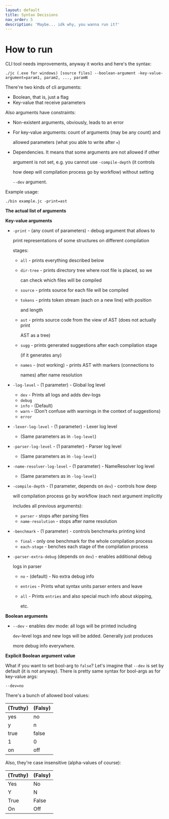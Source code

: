 ```yaml
---
layout: default
title: Syntax Decisions
nav_order: 5
description: 'Maybe... idk why, you wanna run it?'
---
```


# How to run

CLI tool needs improvements, anyway it works and here's the syntax:

```text
./jc (.exe for windows) [source files] --boolean-argument -key-value-argument=param1, param2, ..., paramN
```

There're two kinds of cli arguments:

* Boolean, that is, just a flag
* Key-value that receive parameters

Also arguments have constraints:

* Non-existent arguments, obviously, leads to an error
* For key-value arguments: count of arguments \(may be any count\) and

  allowed parameters \(what you able to write after `=`\)

* Dependencies. It means that some arguments are not allowed if other

  argument is not set, e.g. you cannot use `-compile-depth` \(it controls

  how deep will compilation process go by workflow\) without setting

  `--dev` argument.

Example usage:

```text
./bin example.jc -print=ast
```

**The actual list of arguments**

**Key-value arguments**

* `-print` - \(any count of parameters\) - debug argument that allows to

  print representations of some structures on different compilation

  stages:

  * `all` - prints everything described below
  * `dir-tree` - prints directory tree where root file is placed, so we

    can check which files will be compiled

  * `source` - prints source for each file will be compiled
  * `tokens` - prints token stream \(each on a new line\) with position

    and length

  * `ast` - prints source code from the view of AST \(does not actually print

    AST as a tree\)

  * `sugg` - prints generated suggestions after each compilation stage

    \(if it generates any\)

  * `names` - \(not working\) - prints AST with markers \(connections to

    names\) after name resolution

* `-log-level` - \(1 parameter\) - Global log level
  * `dev` - Prints all logs and adds dev-logs
  * `debug`
  * `info` - \(Default\)
  * `warn` - \(Don't confuse with warnings in the context of suggestions\)
  * `error`
* `-lexer-log-level` - \(1 parameter\) - Lexer log level
  * \(Same parameters as in `-log-level`\)
* `-parser-log-level` - \(1 parameter\) - Parser log level
  * \(Same parameters as in `-log-level`\)
* `-name-resolver-log-level` - \(1 parameter\) - NameResolver log level
  * \(Same parameters as in `-log-level`\)
* `-compile-depth` - \(1 parameter, depends on `dev`\) - controls how deep

  will compilation process go by workflow \(each next argument implicitly

  includes all previous arguments\):

  * `parser` - stops after parsing files
  * `name-resolution` - stops after name resolution

* `-benchmark` - \(1 parameter\) - controls benchmarks printing kind
  * `final` - only one benchmark for the whole compilation process
  * `each-stage` - benches each stage of the compilation process
* `-parser-extra-debug` \(depends on `dev`\) - enables additional debug

  logs in parser

  * `no` - \(default\) - No extra debug info
  * `entries` - Prints what syntax units parser enters and leave
  * `all` - Prints `entries` and also special much info about skipping,

    etc.

**Boolean arguments**

* `--dev` - enables dev mode: all logs will be printed including

  `dev`-level logs and new logs will be added. Generally just produces

  more debug info everywhere.

**Explicit Boolean argument value**

What if you want to set bool-arg to `false`? Let's imagine that `--dev` is set by default \(it is not anyway\). There is pretty same syntax for bool-args as for key-value args:

```text
--dev=no
```

There's a bunch of allowed bool values:

| \(Truthy\) | \(Falsy\) |
| :--- | :--- |
| yes | no |
| y | n |
| true | false |
| 1 | 0 |
| on | off |

Also, they're case insensitive \(alpha-values of course\):

| \(Truthy\) | \(Falsy\) |
| :--- | :--- |
| Yes | No |
| Y | N |
| True | False |
| On | Off |

